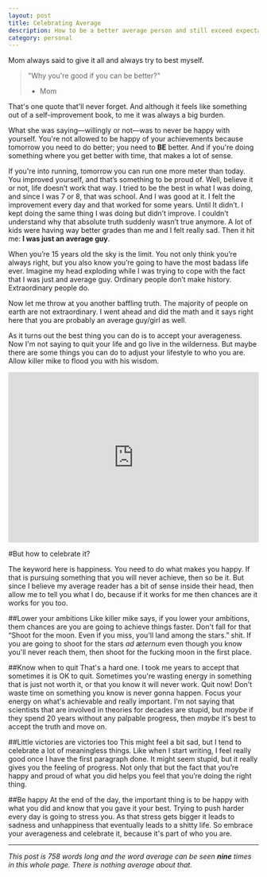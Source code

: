 ```yaml
---
layout: post
title: Celebrating Average
description: How to be a better average person and still exceed expectations
category: personal
---
```


Mom always said to give it all and always try to best myself.

> "Why you're good if you can be better?"
> - Mom

That's one quote that'll never forget. And although it feels like something out of a self-improvement book, to me it was always a big burden.

What she was saying—willingly or not—was to never be happy with yourself.
You're not allowed to be happy of your achievements because tomorrow you need to do better; you need to **BE** better. And if you're doing something where you get better with time, that makes a lot of sense.

If you're into running, tomorrow you can run one more meter than today.
You improved yourself, and that’s something to be proud of.
Well, believe it or not, life doesn’t work that way.
I tried to be the best in what I was doing, and since I was 7 or 8, that was school.
And I was good at it.
I felt the improvement every day and that worked for some years.
Until It didn’t.
I kept doing the same thing I was doing but didn’t improve.
I couldn’t understand why that absolute truth suddenly wasn’t true anymore.
A lot of kids were having way better grades than me and I felt really sad.
Then it hit me: **I was just an average guy**.

When you’re 15 years old the sky is the limit.
You not only think you’re always right, but you also know you’re going to have the most badass life ever.
Imagine my head exploding while I was trying to cope with the fact that I was just and average guy.
Ordinary people don’t make history. Extraordinary people do.

Now let me throw at you another baffling truth. The majority of people on earth are not extraordinary. I went ahead and did the math and it says right here that you are probably an average guy/girl as well.

As it turns out the best thing you can do is to accept your averageness. Now I'm not saying to quit your life and go live in the wilderness. But maybe there are some things you can do to adjust your lifestyle to who you are. Allow killer mike to flood you with his wisdom.

<iframe width="100%" height="343" src="https://www.youtube.com/embed/NDQoMv4WBlc?start=63&end=84" frameborder="0" allowfullscreen></iframe>

#But how to celebrate it?

The keyword here is happiness.
You need to do what makes you happy.
If that is pursuing something that you will never achieve, then so be it.
But since I believe my average reader has a bit of sense inside their head, then allow me to tell you what I do, because if it works for me then chances are it works for you too.

##Lower your ambitions
Like killer mike says, if you lower your ambitions, them chances are you are going to achieve things faster. Don't fall for that “Shoot for the moon. Even if you miss, you'll land among the stars.” shit. If you are going to shoot for the stars *ad æternum* even though you know you'll never reach them, then shoot for the fucking moon in the first place.

##Know when to quit
That's a hard one. I took me years to accept that sometimes it is OK to quit. Sometimes you're wasting energy in something that is just not worth it, or that you know it will never work. Quit now! Don't waste time on something you know is never gonna happen. Focus your energy on what's achievable and really important.
I'm not saying that scientists that are involved in theories for decades are stupid, but *maybe* if they spend 20 years without any palpable progress, then *maybe* it's best to accept the truth and move on.

##Little victories are victories too
This might feel a bit sad, but I tend to celebrate a lot of meaningless things.
Like when I start writing, I feel really good once I have the first paragraph done.
It might seem stupid, but it really gives you the feeling of progress.
Not only that but the fact that you’re happy and proud of what you did helps you feel that you’re doing the right thing.


##Be happy
At the end of the day, the important thing is to be happy with what you did and know that you gave it your best. Trying to push harder every day is going to stress you. As that stress gets bigger it leads to sadness and unhappiness that eventually leads to a shitty life.
So embrace your averageness and celebrate it, because it's part of who you are.

---


*This post is 758 words long and the word average can be seen __nine__ times in this whole page. There is nothing average about that.*
